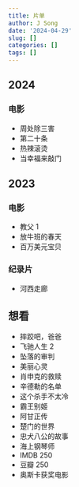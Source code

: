 ```yaml
---
title: 片单
author: J Song
date: '2024-04-29'
slug: []
categories: []
tags: []
---
```

## 2024

### 电影
- 周处除三害
- 第二十条
- 热辣滚烫
- 当幸福来敲门

## 2023
### 电影
- 教父 1
- 放牛班的春天
- 百万美元宝贝
### 纪录片
- 河西走廊


## 想看
- 摔跤吧，爸爸
- 飞驰人生 2
- 坠落的审判
- 美丽心灵
- 肖申克的救赎
- 辛德勒的名单
- 这个杀手不太冷
- 霸王别姬
- 阿甘正传
- 楚门的世界
- 忠犬八公的故事
- 海上钢琴师
- IMDB 250
- 豆瓣 250
- 奥斯卡获奖电影